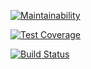 [![Maintainability](https://api.codeclimate.com/v1/badges/1515125521eb60b231c8/maintainability)](https://codeclimate.com/github/Andrka/python-project-lvl1/maintainability)

[![Test Coverage](https://api.codeclimate.com/v1/badges/1515125521eb60b231c8/test_coverage)](https://codeclimate.com/github/Andrka/python-project-lvl1/test_coverage)

[![Build Status](https://travis-ci.org/Andrka/python-project-lvl1.svg?branch=master)](https://travis-ci.org/Andrka/python-project-lvl1)

